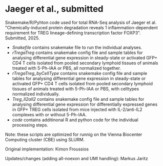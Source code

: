 # Jaeger et al., submitted
Snakemake/R/Pyhton code used for total RNA-Seq analysis of Jaeger et al. "Chemically-induced protein degradation reveals 1 inflammation-dependent requirement for TREG lineage-defining transcription factor FOXP3". Submitted, 2025.

* *Snakefile* contains snakemake file to run the individual analyses.
* *rTregaTreg* contains snakemake config file and sample tables for analysing differential gene expression in steady-state or activated GFP+ CD4 T cells isolated from pooled secondary lymphoid tissues of animals treated with 5-Ph-IAA or PBS, all normalized together.
* *rTregaTreg_byCellType* contains snakemake config file and sample tables for analysing differential gene expression in steady-state or activated GFP+ CD4 T cells isolated from pooled secondary lymphoid tissues of animals treated with 5-Ph-IAA or PBS, with celltypes normalized individually.
* *Treg_Il2aIl2* contains snakemake config file and sample tables for analysing differential gene expression for differentially expressed genes in GFP+ TREG cells isolated from mice injected with IL-2/anti-IL2 complexes with or without 5-Ph-IAA.
* *code* contains additinonal R and python code for the individual processing steps.

Note: these scripts are optimized for runnig on the Vienna Biocenter Computing cluster (CBE) using SLURM.

Original implementation: Kimon Froussios

Updates/changes (adding all-noexon and UMI handling): Markus Jaritz

